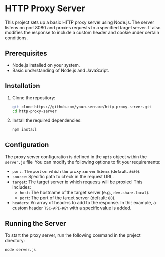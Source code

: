 # HTTP Proxy Server

This project sets up a basic HTTP proxy server using Node.js. The server listens on port 8080 and proxies requests to a specified target server. It also modifies the response to include a custom header and cookie under certain conditions.

## Prerequisites

- Node.js installed on your system.
- Basic understanding of Node.js and JavaScript.

## Installation

1. Clone the repository:
    ```sh
    git clone https://github.com/yourusername/http-proxy-server.git
    cd http-proxy-server
    ```

2. Install the required dependencies:
    ```sh
    npm install
    ```

## Configuration

The proxy server configuration is defined in the `opts` object within the `server.js` file. You can modify the following options to fit your requirements:

- `port`: The port on which the proxy server listens (default: `8080`).
- `source`: Specific path to check in the request URL.
- `target`: The target server to which requests will be proxied. This includes:
  - `host`: The hostname of the target server (e.g., `dev.share.local`).
  - `port`: The port of the target server (default: `80`).
- `headers`: An array of headers to add to the response. In this example, a custom header `TSC-API-KEY` with a specific value is added.

## Running the Server

To start the proxy server, run the following command in the project directory:

```sh
node server.js
```